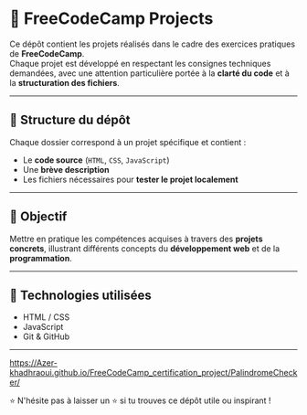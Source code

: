 # 🚀 FreeCodeCamp Projects

Ce dépôt contient les projets réalisés dans le cadre des exercices pratiques de **FreeCodeCamp**.  
Chaque projet est développé en respectant les consignes techniques demandées, avec une attention particulière portée à la **clarté du code** et à la **structuration des fichiers**.

---

## 📁 Structure du dépôt

Chaque dossier correspond à un projet spécifique et contient :
- Le **code source** (`HTML`, `CSS`, `JavaScript`)
- Une **brève description**
- Les fichiers nécessaires pour **tester le projet localement**

---

## 🎯 Objectif

Mettre en pratique les compétences acquises à travers des **projets concrets**, illustrant différents concepts du **développement web** et de la **programmation**.

---

## 📌 Technologies utilisées

- HTML / CSS 
- JavaScript  
- Git & GitHub  


---
https://Azer-khadhraoui.github.io/FreeCodeCamp_certification_project/PalindromeChecker/

⭐️ N'hésite pas à laisser un ⭐ si tu trouves ce dépôt utile ou inspirant !

